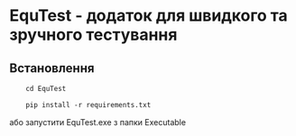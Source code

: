 # EquTest - додаток для швидкого та зручного тестування

## Встановлення

``` makefile
    cd EquTest
```       
``` makefile
    pip install -r requirements.txt
```
або запустити EquTest.exe з папки Executable